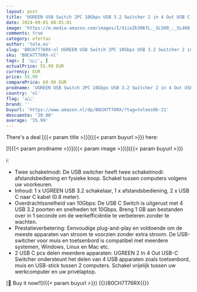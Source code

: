 ```yaml
---
layout: post
title: 'UGREEN USB Switch 2PC 10Gbps USB 3.2 Switcher 2 in 4 Out USB C Schakelaar met desktopcontroller USB Switch aluminium behuizing met 2USB C naar C kabels voor toetsenbord  muis  printer  USB stick enz.'
date: 2024-09-01 08:01:01
image: 'https://m.media-amazon.com/images/I/41ieZk306fL._SL500_._SL400_.jpg'
comments: true
category: ofertas
author: 'tole.es'
slug: 'B0CH7T76RX-nl UGREEN USB Switch 2PC 10Gbps USB 3.2 Switcher 2 in 4 Out...'
sku: 'B0CH7T76RX-nl'
tags: [ '🇳🇱', ]
actualPrice: 55.99 EUR
currency: EUR
price: 55.99
comparePrice: 69.99 EUR
prodname: 'UGREEN USB Switch 2PC 10Gbps USB 3.2 Switcher 2 in 4 Out USB C Schakelaar met desktopcontroller USB Switch aluminium behuizing met 2USB C naar C kabels voor toetsenbord  muis  printer  USB stick enz.'
country: 'nl'
flag: '🇳🇱'
brand: ''
buyurl: 'https://www.amazon.nl/dp/B0CH7T76RX/?tag=tolees0b-21'
descuento: '20.00'
average: '55.99'
---
```


There's a deal [{{< param title >}}]({{< param buyurl >}})  here:

[![{{< param prodname >}}]({{< param image >}})]({{< param buyurl >}})

ℹ️:

- Twee schakelmodi: De USB switcher heeft twee schakelmodi: afstandsbediening en fysieke knop. Schakel tussen computers volgens uw voorkeuren.
- Inhoud: 1 x UGREEN USB 3.2 schakelaar, 1 x afstandsbediening, 2 x USB C naar C kabel (0.8 meter).
- Overdrachtssnelheid van 10Gbps: De USB C Switch is uitgerust met 4 USB 3.2 poorten en snelheden tot 10Gbps. Breng 1 GB aan bestanden over in 1 seconde om de werkefficiëntie te verbeteren zonder te wachten.
- Prestatieverbetering: Eenvoudige plug-and-play en voldoende om de meeste apparaten van stroom te voorzien zonder extra stroom. De USB-switcher voor muis en toetsenbord is compatibel met meerdere systemen, Windows, Linux en Mac etc.
- 2 USB C pcs delen meerdere apparaten: UGREEN 2 In 4 Out USB-C Switcher ondersteunt het delen van 4 USB apparaten zoals toetsenbord, muis en USB-stick tussen 2 computers. Schakel vrijelijk tussen uw werkcomputer en uw privélaptop.

[🛒 Buy it now!!]({{< param buyurl >}})
{{<world>}}B0CH7T76RX{{</world>}}
